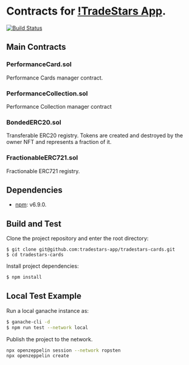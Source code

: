 # Contracts for [!TradeStars App](https://tradestars.app).
[![Build Status](https://travis-ci.com/tradestars-app/tradestars-contracts.svg?branch=master)](https://travis-ci.com/tradestars-app/tradestars-contracts)

## Main Contracts

### PerformanceCard.sol
Performance Cards manager contract.

### PerformanceCollection.sol
Performance Collection manager contract

### BondedERC20.sol
Transferable ERC20 registry. Tokens are created and destroyed by the owner NFT and represents a fraction of it.

### FractionableERC721.sol
Fractionable ERC721 registry.

## Dependencies
- [npm](https://www.npmjs.com/): v6.9.0.

## Build and Test
Clone the project repository and enter the root directory:

```
$ git clone git@github.com:tradestars-app/tradestars-cards.git
$ cd tradestars-cards
```

Install project dependencies:

```bash
$ npm install
```

## Local Test Example

Run a local ganache instance as:

```bash
$ ganache-cli -d
$ npm run test --network local
```

Publish the project to the network.

```bash
npx openzeppelin session --network ropsten
npx openzeppelin create
```